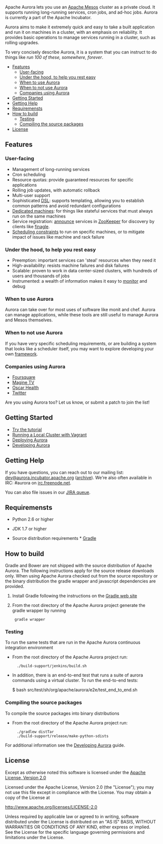 Apache Aurora lets you use an [Apache Mesos](http://mesos.apache.org) cluster as a private cloud.
It supports running long-running services, cron jobs, and ad-hoc jobs. Aurora is currently a
part of the Apache Incubator.

Aurora aims to make it extremely quick and easy to take a built application and run it on machines
in a cluster, with an emphasis on reliability. It provides basic operations to manage services
running in a cluster, such as rolling upgrades.

To very concisely describe Aurora, it is a system that you can instruct to do things like
_run 100 of these, somewhere, forever_.

- [Features](#features)
	- [User-facing](#user-facing)
	- [Under the hood, to help you rest easy](#under-the-hood-to-help-you-rest-easy)
	- [When to use Aurora](#when-to-use-aurora)
	- [When to not use Aurora](#when-to-not-use-aurora)
	- [Companies using Aurora](#companies-using-aurora)
- [Getting Started](#getting-started)
- [Getting Help](#getting-help)
- [Requiremensts](#requiremensts)
- [How to build](#how-to-build)
	- [Testing](#testing)
	- [Compiling the source packages](#compiling-the-source-packages)
- [License](#license)

## Features

### User-facing
- Management of long-running services
- Cron scheduling
- Resource quotas: provide guaranteed resources for specific applications
- Rolling job updates, with automatic rollback
- Multi-user support
- Sophisticated [DSL](docs/configuration-tutorial.md): supports templating, allowing you to
  establish common patterns and avoid redundant configurations
- [Dedicated machines](docs/deploying-aurora-scheduler.md#dedicated-attribute):
  for things like stateful services that must always run on the same machines
- Service registration: [announce](docs/configuration-reference.md#announcer-objects) services in
  [ZooKeeper](http://zookeeper.apache.org/) for discovery by clients like
  [finagle](https://twitter.github.io/finagle).
- [Scheduling constraints](docs/configuration-reference.md#specifying-scheduling-constraints)
  to run on specific machines, or to mitigate impact of issues like machine and rack failure

### Under the hood, to help you rest easy
- Preemption: important services can 'steal' resources when they need it
- High-availability: resists machine failures and disk failures
- Scalable: proven to work in data center-sized clusters, with hundreds of users and thousands of
  jobs
- Instrumented: a wealth of information makes it easy to [monitor](docs/monitoring.md) and debug

### When to use Aurora
Aurora can take over for most uses of software like monit and chef.  Aurora can manage applications,
while these tools are still useful to manage Aurora and Mesos themselves.

### When to not use Aurora
If you have very specific scheduling requirements, or are building a system that looks like a
scheduler itself, you may want to explore developing your own
[framework](http://mesos.apache.org/documentation/latest/app-framework-development-guide).

### Companies using Aurora
- [Foursquare](https://foursquare.com)
- [Magine TV](https://magine.com)
- [Oscar Health](https://www.hioscar.com)
- [Twitter](https://twitter.com)

Are you using Aurora too?  Let us know, or submit a patch to join the list!

## Getting Started
* [Try the tutorial](docs/tutorial.md)
* [Running a Local Cluster with Vagrant](docs/vagrant.md)
* [Deploying Aurora](docs/deploying-aurora-scheduler.md)
* [Developing Aurora](docs/developing-aurora-scheduler.md)

## Getting Help
If you have questions, you can reach out to our mailing list: dev@aurora.incubator.apache.org
([archive](http://mail-archives.apache.org/mod_mbox/incubator-aurora-dev)).
We're also often available in IRC: #aurora on
[irc.freenode.net](http://webchat.freenode.net/?channels=#aurora).

You can also file issues in our [JIRA queue](http://issues.apache.org/jira/browse/AURORA).

## Requiremensts
* Python 2.6 or higher
* JDK 1.7 or higher

* Source distribution requirements
       * [Gradle](http://gradle.org)

## How to build
Gradle and Bower are not shipped with the source distribution of Apache Aurora.
The following instructions apply for the source release downloads only. When
using Apache Aurora checked out from the source repository or the binary
distribution the gradle wrapper and javascript dependencies are provided.

1. Install Gradle following the instructions on the [Gradle web site](http://gradle.org)
2. From the root directory of the Apache Aurora project generate the gradle
wrapper by running

		gradle wrapper

### Testing
To run the same tests that are run in the Apache Aurora continuous integration
environment

* From the root directory of the Apache Aurora project run:

		./build-support/jenkins/build.sh

* In addition, there is an end-to-end test that runs a suite of aurora commands
using a virtual cluster. To run the end-to-end tests:

    $ bash src/test/sh/org/apache/aurora/e2e/test_end_to_end.sh


### Compiling the source packages
To compile the source packages into binary distributions

* From the root directory of the Apache Aurora project run:

		./gradlew distTar
		./build-support/release/make-python-sdists

For additional information see the [Developing Aurora](docs/developing-aurora-scheduler.md)
guide.

## License
Except as otherwise noted this software is licensed under the
[Apache License, Version 2.0](http://www.apache.org/licenses/LICENSE-2.0.html)

Licensed under the Apache License, Version 2.0 (the "License");
you may not use this file except in compliance with the License.
You may obtain a copy of the License at

  http://www.apache.org/licenses/LICENSE-2.0

Unless required by applicable law or agreed to in writing, software
distributed under the License is distributed on an "AS IS" BASIS,
WITHOUT WARRANTIES OR CONDITIONS OF ANY KIND, either express or implied.
See the License for the specific language governing permissions and
limitations under the License.

